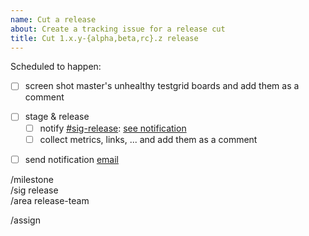 ```yaml
---
name: Cut a release
about: Create a tracking issue for a release cut
title: Cut 1.x.y-{alpha,beta,rc}.z release
---
```

Scheduled to happen: <!-- Tue, 2019-02-26 -->

<!-- 
- Add/Remove items of the checklist as you see fit 
- Post bumps or issues encountered along the way
-->

- [ ] screen shot master's unhealthy testgrid boards and add them as a comment 
<!-- see template below, example: https://github.com/kubernetes/sig-release/issues/520#issuecomment-467546320 -->  

- [ ] stage & release
  - [ ] notify [#sig-release](https://kubernetes.slack.com/messages/C2C40FMNF/): [see notification](/link-to-slack-message)
  <!-- e.g. https://kubernetes.slack.com/archives/C2C40FMNF/p1551205263064000 -->
  - [ ] collect metrics, links, ... and add them as a comment 
  <!-- example: https://github.com/kubernetes/sig-release/issues/506#issuecomment-465202113 -->
<!-- [ ] build & publish packages (debs & rpms) Only for Official Release -->
- [ ] send notification [email](/link-to-email-on-kubernetes-announce-google-group)

/milestone <!-- v1.x e.g. v1.14 -->  
/sig release  
/area release-team  

<!-- Example template for screenshots comment:

----[ template ]----
### Failing testgrid jobs

#### sig-release-master-blocking

<details><summary>`gce-cos-master-default`</summary></p>

... paste image here ...
</p></details>


#### sig-release-master-upgrade

<details><summary>`gce-new-master-upgrade-master`</summary><p>

... paste image here ...
... paste multiple images here ...
</p></details>

[screenshot capture tool](https://gist.github.com/hoegaarden/0e9aab9d29885074a0f60f8398880397)
----[ template ]----

-->

/assign <!-- @ the release branch manager or the person who cuts the release -->
<!-- cc: shadows (optional)-->
<!-- `/close` when the release has been cut. -->
